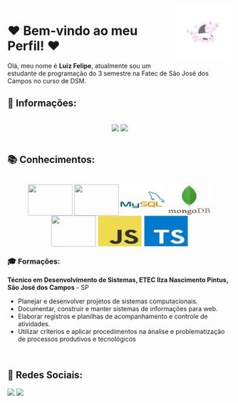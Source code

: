 <img src="img/logo-cat/cat-logo-128.png" alt="cat-logo" align="right" />

# ❤️ Bem-vindo ao meu Perfil! ❤️

Olá, meu nome é **Luiz Felipe**, atualmente sou um estudante de programação do 3 semestre na Fatec de São José dos Campos no curso de DSM.


## 📝 Informações:

<div align="center">
<br>
<img height="180em" src="http://github-readme-streak-stats.herokuapp.com?user=felipe-sant&theme=radical" />
<img height="180em" src="https://github-readme-stats.vercel.app/api/top-langs/?username=felipe-sant&layout=compact&langs_count=16&theme=radical&title_color=FE428E" />
</div>

<br>

## 📚 Conhecimentos:

<div align="center"><br>
  <img align="center" width=100 height=70 src="https://cdn.jsdelivr.net/gh/devicons/devicon/icons/css3/css3-original.svg" /> 
  <img align="center" width=100 height=70 src="https://cdn.jsdelivr.net/gh/devicons/devicon/icons/html5/html5-original.svg" />
  <img align="center" width=100 height=70 src="https://github.com/devicons/devicon/blob/v2.15.1/icons/mysql/mysql-original-wordmark.svg"/>
  <img align="center" width=100 height=70 src="https://github.com/devicons/devicon/blob/master/icons/mongodb/mongodb-original-wordmark.svg"/>
  <img align="center" width=100 height=70 src="https://cdn.jsdelivr.net/gh/devicons/devicon/icons/python/python-original.svg"/>
  <img align="center" width=100 height=70 src="https://github.com/devicons/devicon/blob/v2.15.1/icons/javascript/javascript-original.svg"/>
  <img align="center" width=100 height=70 src="https://github.com/devicons/devicon/blob/v2.15.1/icons/typescript/typescript-original.svg"/>
</div>


### 🎓 Formações:

**Técnico em Desenvolvimento de Sistemas, ETEC Ilza Nascimento Pintus, São José dos Campos** - SP

- Planejar e desenvolver projetos de sistemas computacionais.
- Documentar, construir e manter sistemas de informações para web.
- Elaborar registros e planilhas de acompanhamento e controle de atividades.
- Utilizar críterios e aplicar procedimentos na ánalise e problematização de processos produtivos e tecnológicos

<br>

## 🔗 Redes Sociais:

<div align="left">
    <a href="https://www.instagram.com/tren.felipe/"><img src="https://img.shields.io/badge/Instagram-E4405F?style=for-the-badge&logo=instagram&logoColor=white" /></a>
    <a href="https://www.linkedin.com/in/lfelipesant/"><img src="https://img.shields.io/badge/LinkedIn-0077B5?style=for-the-badge&logo=linkedin&logoColor=white" /></a>
</div>
